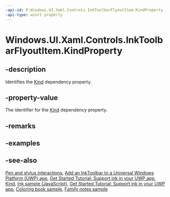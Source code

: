 ```yaml
---
-api-id: P:Windows.UI.Xaml.Controls.InkToolbarFlyoutItem.KindProperty
-api-type: winrt property
---
```


<!-- Property syntax.
public DependencyProperty KindProperty { get; }
-->

# Windows.UI.Xaml.Controls.InkToolbarFlyoutItem.KindProperty

## -description
Identifies the [Kind](inktoolbarflyoutitem_kind.md) dependency property.

## -property-value
The identifier for the [Kind](inktoolbarflyoutitem_kind.md) dependency property.

## -remarks

## -examples

## -see-also
[Pen and stylus interactions](https://docs.microsoft.com/windows/uwp/input-and-devices/pen-and-stylus-interactions), [Add an InkToolbar to a Universal Windows Platform (UWP) app](https://docs.microsoft.com/windows/uwp/input-and-devices/ink-toolbar), [Get Started Tutorial: Support ink in your UWP app](https://docs.microsoft.com/windows/uwp/get-started/ink-walkthrough), [Kind](inktoolbarflyoutitem_kind.md), [Ink sample (JavaScript)](https://github.com/Microsoft/Windows-universal-samples/tree/master/Samples/Ink), [Get Started Tutorial: Support ink in your UWP app](https://aka.ms/appsample-ink), [Coloring book sample](https://aka.ms/cpubsample-coloringbook), [Family notes sample](https://aka.ms/cpubsample-familynotessample)


